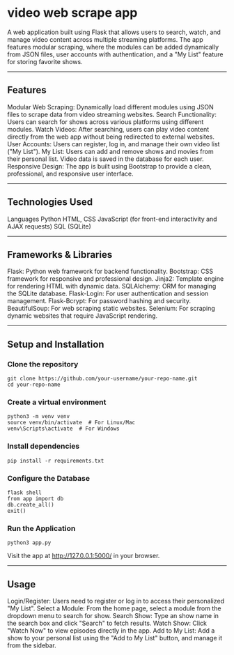 # video web scrape app

A web application built using Flask that allows users to search, watch, and manage video content across multiple streaming platforms. The app features modular scraping, where the modules can be added dynamically from JSON files, user accounts with authentication, and a "My List" feature for storing favorite shows.

---

## Features
Modular Web Scraping: Dynamically load different modules using JSON files to scrape data from video streaming websites.
Search Functionality: Users can search for shows across various platforms using different modules.
Watch Videos: After searching, users can play video content directly from the web app without being redirected to external websites.
User Accounts: Users can register, log in, and manage their own video list ("My List").
My List: Users can add and remove shows and movies from their personal list. Video data is saved in the database for each user.
Responsive Design: The app is built using Bootstrap to provide a clean, professional, and responsive user interface.

---

## Technologies Used
Languages
Python
HTML, CSS
JavaScript (for front-end interactivity and AJAX requests)
SQL (SQLite)

---

## Frameworks & Libraries
Flask: Python web framework for backend functionality.
Bootstrap: CSS framework for responsive and professional design.
Jinja2: Template engine for rendering HTML with dynamic data.
SQLAlchemy: ORM for managing the SQLite database.
Flask-Login: For user authentication and session management.
Flask-Bcrypt: For password hashing and security.
BeautifulSoup: For web scraping static websites.
Selenium: For scraping dynamic websites that require JavaScript rendering.

---

## Setup and Installation
### Clone the repository
```
git clone https://github.com/your-username/your-repo-name.git
cd your-repo-name
```
### Create a virtual environment
```
python3 -m venv venv
source venv/bin/activate  # For Linux/Mac
venv\Scripts\activate  # For Windows
```
### Install dependencies
```
pip install -r requirements.txt
```
### Configure the Database
```
flask shell
from app import db
db.create_all()
exit()
```
### Run the Application
```
python3 app.py
```
Visit the app at http://127.0.0.1:5000/ in your browser.

---

## Usage
Login/Register: Users need to register or log in to access their personalized "My List".
Select a Module: From the home page, select a module from the dropdown menu to search for show.
Search Show: Type an show name in the search box and click "Search" to fetch results.
Watch Show: Click "Watch Now" to view episodes directly in the app.
Add to My List: Add a show to your personal list using the "Add to My List" button, and manage it from the sidebar.

